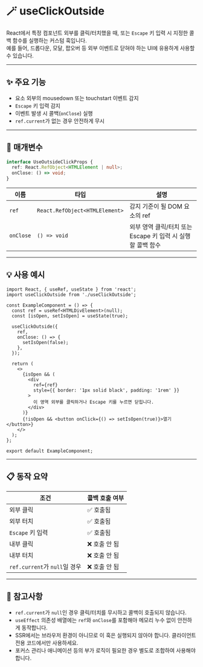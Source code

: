 # 🪄 useClickOutside

React에서 특정 컴포넌트 외부를 클릭/터치했을 때, 또는 `Escape` 키 입력 시 지정한 콜백 함수를 실행하는 커스텀 훅입니다.  
예를 들어, 드롭다운, 모달, 팝오버 등 외부 이벤트로 닫혀야 하는 UI에 유용하게 사용할 수 있습니다.

---

## ✨ 주요 기능

- 요소 외부의 mousedown 또는 touchstart 이벤트 감지
- `Escape` 키 입력 감지
- 이벤트 발생 시 콜백(`onClose`) 실행
- `ref.current`가 없는 경우 안전하게 무시

---

## 🔧 매개변수

```ts
interface UseOutsideClickProps {
  ref: React.RefObject<HTMLElement | null>;
  onClose: () => void;
}
```

| 이름      | 타입                           | 설명                                                        |
| --------- | ------------------------------ | ----------------------------------------------------------- |
| `ref`     | `React.RefObject<HTMLElement>` | 감지 기준이 될 DOM 요소의 ref                               |
| `onClose` | `() => void`                   | 외부 영역 클릭/터치 또는 Escape 키 입력 시 실행할 콜백 함수 |

---

## 💡 사용 예시

```tsx
import React, { useRef, useState } from 'react';
import useClickOutside from './useClickOutside';

const ExampleComponent = () => {
  const ref = useRef<HTMLDivElement>(null);
  const [isOpen, setIsOpen] = useState(true);

  useClickOutside({
    ref,
    onClose: () => {
      setIsOpen(false);
    },
  });

  return (
    <>
      {isOpen && (
        <div
          ref={ref}
          style={{ border: '1px solid black', padding: '1rem' }}
        >
          이 영역 외부를 클릭하거나 Escape 키를 누르면 닫힙니다.
        </div>
      )}
      {!isOpen && <button onClick={() => setIsOpen(true)}>열기</button>}
    </>
  );
};

export default ExampleComponent;
```

---

## 📋 동작 요약

| 조건                          | 콜백 호출 여부 |
| ----------------------------- | -------------- |
| 외부 클릭                     | ✅ 호출됨      |
| 외부 터치                     | ✅ 호출됨      |
| `Escape` 키 입력              | ✅ 호출됨      |
| 내부 클릭                     | ❌ 호출 안 됨  |
| 내부 터치                     | ❌ 호출 안 됨  |
| `ref.current`가 `null`일 경우 | ❌ 호출 안 됨  |

---

## 📎 참고사항

- `ref.current`가 `null`인 경우 클릭/터치를 무시하고 콜백이 호출되지 않습니다.
- `useEffect` 의존성 배열에는 `ref`와 `onClose`를 포함해야 메모리 누수 없이 안전하게 동작합니다.
- SSR에서는 브라우저 환경이 아니므로 이 훅은 실행되지 않아야 합니다. 클라이언트 전용 코드에서만 사용하세요.
- 포커스 관리나 애니메이션 등의 부가 로직이 필요한 경우 별도로 조합하여 사용해야 합니다.
